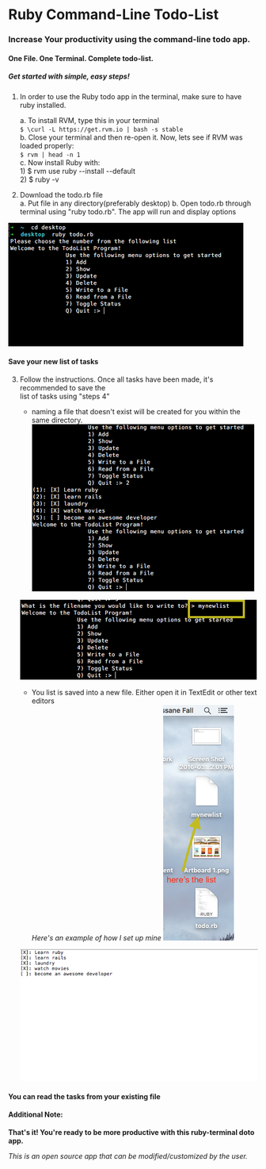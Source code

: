 # Ruby Command-Line Todo-List
### Increase Your productivity using the command-line todo app.
#### One File. One Terminal. Complete todo-list.
##### Get started with simple, easy steps!
1. In order to use the Ruby todo app in the terminal, make sure to have ruby installed.  

	a. To install RVM, type this in your terminal  
  	`$ \curl -L https://get.rvm.io | bash -s stable`  
  	b. Close your terminal and then re-open it. Now, lets see if RVM was loaded properly:  
  	`$ rvm | head -n 1`  
  	c. Now install Ruby with:  
  		1) $ rvm use ruby --install --default  
		2) $ ruby -v  

2. Download the todo.rb file  
  a. Put file in any directory(preferably desktop)
  b. Open todo.rb through terminal using "ruby todo.rb". The app will run and display options

![](images/start-todo.png)  

#### Save your new list of tasks  

3. Follow the instructions. Once all tasks have been made, it's recommended to save the  
   list of tasks using "steps 4"
	- naming a file that doesn't exist will be created for you within the same directory.  
	![](images/writelist.png)  

	![](images/newlist.png)  

	- You list is saved into a new file. Either open it in TextEdit or other text editors  
	_Here's an example of how I set up mine_
	![](images/desktop.png)  

	![](images/textedit.png)  

#### You can read the tasks from your existing file  

#### Additional Note:  

**That's it! You're ready to be more productive with this ruby-terminal doto app.**

_This is an open source app that can be modified/customized by the user._

